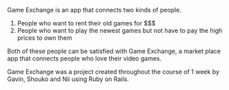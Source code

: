 Game Exchange is an app that connects two kinds of people. 
1) People who want to rent their old games for $$$
2) People who want to play the newest games but not have to pay the high prices to own them

Both of these people can be satisfied with Game Exchange, a market place app that connects people who love their video games.

Game Exchange was a project created throughout the course of 1 week by Gavin, Shouko and Nii using Ruby on Rails.
